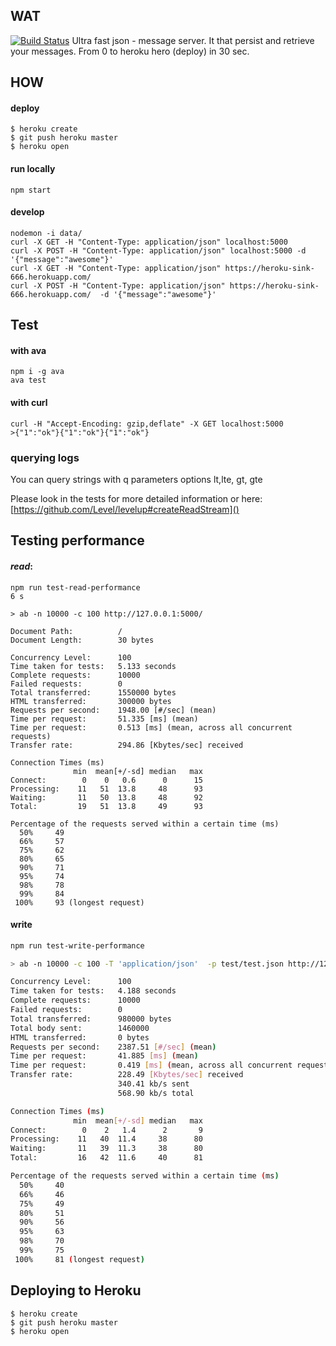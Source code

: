 ## WAT

[![Build Status](https://travis-ci.org/syzer/heroku-logger.svg?branch=master)](https://travis-ci.org/syzer/heroku-logger)
Ultra fast json - message server.
It that persist and retrieve your messages.
From 0 to heroku hero (deploy) in 30 sec.

## HOW

#### deploy
```
$ heroku create
$ git push heroku master
$ heroku open
```

#### run locally

```
npm start
```

#### develop
```
nodemon -i data/  
curl -X GET -H "Content-Type: application/json" localhost:5000
curl -X POST -H "Content-Type: application/json" localhost:5000 -d '{"message":"awesome"}'
curl -X GET -H "Content-Type: application/json" https://heroku-sink-666.herokuapp.com/
curl -X POST -H "Content-Type: application/json" https://heroku-sink-666.herokuapp.com/  -d '{"message":"awesome"}'
```
## Test

#### with ava
```
npm i -g ava
ava test
```

#### with curl
```
curl -H "Accept-Encoding: gzip,deflate" -X GET localhost:5000
>{"1":"ok"}{"1":"ok"}{"1":"ok"}
```

### querying logs
You can query strings with q parameters
options lt,lte, gt, gte

Please look in the tests for more detailed information or here:
[https://github.com/Level/levelup#createReadStream]()


## Testing performance

#### *read*:
```
npm run test-read-performance                                                                                                                                 6 s

> ab -n 10000 -c 100 http://127.0.0.1:5000/

Document Path:          /
Document Length:        30 bytes

Concurrency Level:      100
Time taken for tests:   5.133 seconds
Complete requests:      10000
Failed requests:        0
Total transferred:      1550000 bytes
HTML transferred:       300000 bytes
Requests per second:    1948.00 [#/sec] (mean)
Time per request:       51.335 [ms] (mean)
Time per request:       0.513 [ms] (mean, across all concurrent requests)
Transfer rate:          294.86 [Kbytes/sec] received

Connection Times (ms)
              min  mean[+/-sd] median   max
Connect:        0    0   0.6      0      15
Processing:    11   51  13.8     48      93
Waiting:       11   50  13.8     48      92
Total:         19   51  13.8     49      93

Percentage of the requests served within a certain time (ms)
  50%     49
  66%     57
  75%     62
  80%     65
  90%     71
  95%     74
  98%     78
  99%     84
 100%     93 (longest request)
```

#### write
```sh
npm run test-write-performance

> ab -n 10000 -c 100 -T 'application/json'  -p test/test.json http://127.0.0.1:5000/

Concurrency Level:      100
Time taken for tests:   4.188 seconds
Complete requests:      10000
Failed requests:        0
Total transferred:      980000 bytes
Total body sent:        1460000
HTML transferred:       0 bytes
Requests per second:    2387.51 [#/sec] (mean)
Time per request:       41.885 [ms] (mean)
Time per request:       0.419 [ms] (mean, across all concurrent requests)
Transfer rate:          228.49 [Kbytes/sec] received
                        340.41 kb/s sent
                        568.90 kb/s total

Connection Times (ms)
              min  mean[+/-sd] median   max
Connect:        0    2   1.4      2       9
Processing:    11   40  11.4     38      80
Waiting:       11   39  11.3     38      80
Total:         16   42  11.6     40      81

Percentage of the requests served within a certain time (ms)
  50%     40
  66%     46
  75%     49
  80%     51
  90%     56
  95%     63
  98%     70
  99%     75
 100%     81 (longest request)
```

## Deploying to Heroku

```
$ heroku create
$ git push heroku master
$ heroku open
```
